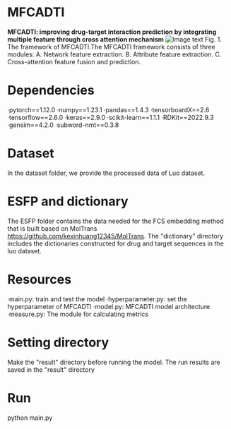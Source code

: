 # MFCADTI
**MFCADTI: improving drug-target interaction prediction by integrating multiple feature through cross attention mechanism**
![Image text](https://github.com/Dejavun/MFCADTI/blob/086f9db38b17dc13066b7442fb782b81fe807a72/CrossAttentionDTI.png)
Fig. 1. The framework of MFCADTI.The MFCADTI framework consists of three modules: A. Network feature extraction. B. Attribute feature extraction. C. Cross-attention feature fusion and prediction.

# Dependencies
·pytorch==1.12.0
·numpy==1.23.1
·pandas==1.4.3
·tensorboardX==2.6
·tensorflow==2.6.0
·keras==2.9.0
·scikit-learn==1.1.1
·RDKit==2022.9.3
·gensim==4.2.0
·subword-nmt==0.3.8

# Dataset
In the dataset folder, we provide the processed data of Luo dataset.

# ESFP and dictionary
The ESFP folder contains the data needed for the FCS embedding method that is built based on MolTrans https://github.com/kexinhuang12345/MolTrans. The "dictionary" directory includes the dictionaries constructed for drug and target sequences in the luo dataset.

# Resources
·main.py: train and test the model
·hyperparameter.py: set the hyperparameter of MFCADTI
·model.py: MFCADTI model architecture
·measure.py: The module for calculating metrics

# Setting directory
Make the "result" directory before running the model. The run results are saved in the "result" directory

# Run
python main.py


